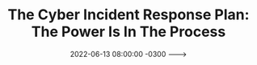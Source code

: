 ---
layout: post 
title:  "The Cyber Incident Response Plan: The Power Is In The Process"
date:   2022-06-13 08:00:00 -0300 --->
published: false
tag: "<! --- NÃO ALTERAR --->"
headline: "The Cyber Incident Response Plan: The Power Is In The Process"
highlight_title: "The Cyber Incident Response Plan: The Power Is In The Process"
highlight_url: "https://www.mondaq.com/canada/security/1197948/the-cyber-incident-response-plan-the-power-is-in-the-process"
highlight_autor: "Daniel J. Michaluk and Eric S. Charleston"
comentario: |-
    "O verdadeiro valor de um plano de resposta a incidentes vem do próprio ato de preparação, se você o preparar da maneira certa. Um plano de resposta a incidentes é um conjunto documentado de procedimentos que explica como uma organização responderá a um incidente cibernético. Ele desempenha uma importante função de governança, estabelecendo papéis e responsabilidades e capacitando a equipe para tomar decisões importantes. Bons planos incluem informações importantes, como informações de contato, obrigações de notificação contratuais e estatutárias e assim por diante.
    
    Os autores sugerem uma nova forma de criar o plano de resposta a incidentes, que seria o "facilitated plan review" ("revisão de plano facilitada" em tradução livre). Que consistem em:

    *     Reúna a equipe de resposta a incidentes e trabalhe no rascunho em uma série de reuniões, idealmente com a facilitação de um consultor experiente de resposta a incidentes;
    *     Passe metodicamente por cada parte do plano e do processo de resposta a incidentes – contenção, investigação, remediação, mitigação e encerramento;
    *     Confirme o que o plano significa para os indivíduos na prática, quais questões ele levanta, o que está faltando e como ele precisa ser ajustado.

    O processo acima identifica problemas únicos a sua organização que nenhum modelo vai contemplar. Quando sua equipe enfrentar seu primeiro incidente, o plano será tão bom quanto a equipe encarregada de implementá-lo. Se sua equipe desenvolveu o plano com o processo rigoroso descrito acima, você estará pronto para abordar o desconhecido e traçar um curso para a resposta ideal.
    "
comentado_por: "Tito Garrido"
comentado_por_linkedin: "https://www.linkedin.com/in/titogarrido"
---
